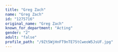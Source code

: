 ```yaml
---
title: "Greg Zach"
name: "Greg Zach"
id: "1275716"
original_name: "Greg Zach"
known_for_department: "Acting"
gender: "2"
adult: "false"
profile_path: "/9Zt5WjHnFT9nTE75tCweoW5JsUF.jpg"
---
```

